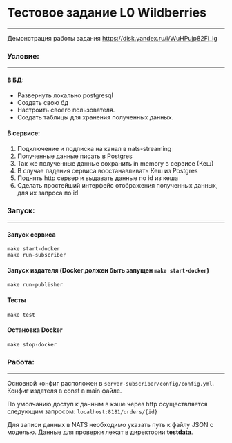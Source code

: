 # Тестовое задание L0 Wildberries
___
Демонстрация работы задания https://disk.yandex.ru/i/WuHPujp82Fi_lg

### Условие:
___
#### В БД:
- Развернуть локально postgresql
- Создать свою бд
- Настроить своего пользователя.
- Создать таблицы для хранения полученных данных.

#### В сервисе:

1. Подключение и подписка на канал в nats-streaming
2. Полученные данные писать в Postgres
3. Так же полученные данные сохранить in memory в сервисе (Кеш)
4. В случае падения сервиса восстанавливать Кеш из Postgres
5. Поднять http сервер и выдавать данные по id из кеша
6. Сделать простейший интерфейс отображения полученных данных, для
   их запроса по id

### Запуск:
___

#### Запуск сервиса
```shell
make start-docker
make run-subscriber
```
#### Запуск издателя (Docker должен быть запущен `make start-docker`)
```shell
make run-publisher
```
#### Тесты
```shell
make test
```
#### Остановка Docker
```shell
make stop-docker
```

### Работа:
___
Основной конфиг расположен в `server-subscriber/config/config.yml`. Конфиг издателя в const в main файле.

По умолчанию доступ к данным в кэше через http осуществляется следующим запросом:
`localhost:8181/orders/{id}`

Для записи данных в NATS необходимо указать путь к файлу JSON с моделью. Данные для проверки лежат в директории **testdata**.